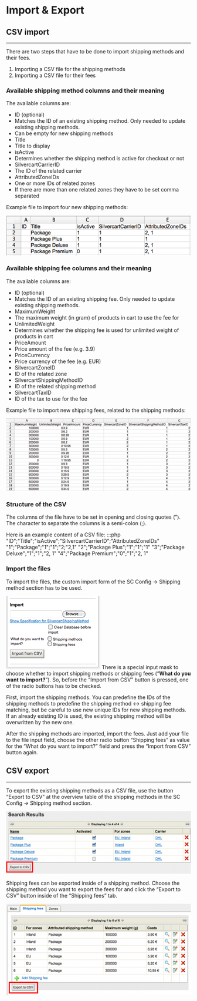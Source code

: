 # Import & Export

## CSV import
- - -

There are two steps that have to be done to import shipping methods and their fees.


1. Importing a CSV file for the shipping methods
2. Importing a CSV file for their fees


### Available shipping method columns and their meaning

The available columns are:

* ID (optional)
 * Matches the ID of an existing shipping method. Only needed to update existing shipping methods. 
 * Can be empty for new shipping methods
* Title
 * Title to display
* isActive
 * Determines whether the shipping method is active for checkout or not
* SilvercartCarrierID
 * The ID of the related carrier
* AttributedZoneIDs
 * One or more IDs of related zones
 * If there are more than one related zones they have to be set comma separated

Example file to import four new shipping methods:

![](_images/importshippingmethodscsv_1-2.png)

### Available shipping fee columns and their meaning

The available columns are:

* ID (optional)
 * Matches the ID of an existing shipping fee. Only needed to update existing shipping methods.
* MaximumWeight
 * The maximum weight (in gram) of products in cart to use the fee for
* UnlimitedWeight
 * Determines whether the shipping fee is used for unlimited weight of products in cart
* PriceAmount
 * Price amount of the fee (e.g. 3.9)
* PriceCurrency
 * Price currency of the fee (e.g. EUR)
* SilvercartZoneID
 * ID of the related zone
* SilvercartShippingMethodID
 * ID of the related shipping method
* SilvercartTaxID
 * ID of the tax to use for the fee

Example file to import new shipping fees, related to the shipping methods:

![](_images/importshippingfee_1-2.png)

### Structure of the CSV

The columns of the file have to be set in opening and closing quotes (”). The character to separate the columns is a semi-colon (;).

Here is an example content of a CSV file:
	:::php
	"ID";"Title";"isActive";"SilvercartCarrierID";"AttributedZoneIDs"
	"1";"Package";"1";"1";"2;"2,1"
	"2";"Package Plus";"1";"1";"1"
	"3";"Package Deluxe";"1";"1";"2, 1"
	"4";"Package Premium";"0";"1";"2, 1"

### Import the files

To import the files, the custom import form of the SC Config → Shipping method section has to be used.

![](_images/importform_1-2.png) There is a special input mask to choose whether to import shipping methods or shipping fees (“**What do you want to import?**”). So, before the “Import from CSV” button is pressed, one of the radio buttons has to be checked.

First, import the shipping methods. You can predefine the IDs of the shipping methods to predefine the shipping method ↔ shipping fee matching, but be careful to use new unique IDs for new shipping methods. If an already existing ID is used, the existing shipping method will be overwritten by the new one.

After the shipping methods are imported, import the fees. Just add your file to the file input field, choose the other radio button “Shipping fees” as value for the “What do you want to import?” field and press the “Import from CSV” button again.
## CSV export
- - -

To export the existing shipping methods as a CSV file, use the button “Export to CSV” at the overview table of the shipping methods in the SC Config → Shipping method section.

![](_images/exportshippingmethods_1-2.png)

Shipping fees can be exported inside of a shipping method. Choose the shipping method you want to export the fees for and click the “Export to CSV” button inside of the “Shipping fees” tab.

![](_images/exportshippingfees_1-2.png)
